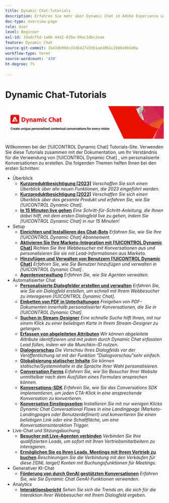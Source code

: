 ```yaml
---
title: Dynamic Chat-Tutorials
description: Erfahren Sie mehr über Dynamic Chat in Adobe Experience League. Verwenden Sie diese Tutorials zusammen mit der Dokumentation, um Ihr Verständnis dafür zu verbessern, wie Sie mit Dynamic Chat personalisierte Konversationen erstellen können.
doc-type: overview-page
role: User
level: Beginner
exl-id: 3dadcf5d-1a06-44d2-839a-99ac1dbc2eae
feature: Dynamic Chat
source-git-commit: 1b43db90dcd3d8427a53b1aed861c2886e8b6d9a
workflow-type: tm+mt
source-wordcount: '439'
ht-degree: 7%

---
```


# Dynamic Chat-Tutorials

![](assets/dynamic-chat-header.png)

Willkommen bei der [!UICONTROL Dynamic Chat]  Tutorials-Site. Verwenden Sie diese Tutorials zusammen mit der Dokumentation, um Ihr Verständnis für die Verwendung von [!UICONTROL Dynamic Chat]  , um personalisierte Konversationen zu erstellen. Die folgenden Themen helfen Ihnen bei den ersten Schritten:

* Überblick
   * **[Kurzproduktbesichtigung [2023]](product-tour.md)**
     *Verschaffen Sie sich einen Überblick über alle neuen Funktionen, die 2023 eingeführt werden.*
   * **[Kurzproduktbesichtigung [2022]](product-tour.md)**
     *Verschaffen Sie sich einen Überblick über das gesamte Produkt und erfahren Sie, wie Sie [!UICONTROL Dynamic Chat].*
   * **[In 15 Minuten live gehen](go-live-in-15-minutes.md)**
     *Eine Schritt-für-Schritt-Anleitung, die Ihnen dabei hilft, mit dem ersten Dialogfeld live zu gehen, indem Sie [!UICONTROL Dynamic Chat]  in nur 15 Minuten!*
* Setup
   * **[Einrichten und Installieren des Chat-Bots](setup.md)**
     *Erfahren Sie, wie Sie Ihre [!UICONTROL Dynamic Chat]  Abonnement.*
   * **[Aktivieren Sie Ihre Marketo-Integration mit [!UICONTROL Dynamic Chat]](marketo-integration.md)**
     *Richten Sie Ihre Webbesucher mit Konversationen aus und personalisieren Sie sie mit Lead-Informationen aus Marketo.*
   * **[Hinzufügen und Verwalten von Benutzern [!UICONTROL Dynamic Chat]](user-management.md)**
     *Erfahren Sie, wie Sie Benutzer hinzufügen und verwalten in [!UICONTROL Dynamic Chat] .*
   * **[Agentenverwaltung](agent-management.md)**
     *Erfahren Sie, wie Sie Agenten verwalten.*
* Automatisierter Chat
   * **[Personalisierte Dialogfelder erstellen und verwalten](dialogue-management.md)**
     *Erfahren Sie, wie Sie ein Dialogfeld erstellen, um schnell mit Ihrem Webbesucher zu interagieren [!UICONTROL Dynamic Chat].*
   * **[Einbetten von PDF in Unterhaltungen](document-cloud-integration.md)**
     *Freigeben von PDF-Dokumenten innerhalb personalisierter Konversationen, die Sie in [!UICONTROL Dynamic Chat].*
   * **[Suchen in Stream-Designer](search-in-stream-designer.md)**
     *Eine schnelle Suche hilft Ihnen, mit nur einem Klick zu einer beliebigen Karte in Ihrem Stream-Designer zu gelangen.*
   * **[Erfassen von abgeleiteten Attributen](capture-inferred-attributes.md)**
     *Wir können abgeleitete Attribute identifizieren und mit jedem durch Dynamic Chat erfassten Lead füllen, indem wir die Munchkin-ID nutzen.*
   * **[Dialogvorschau](dialogue-preview.md)**
     *Die Vorschau Ihres Dialogfelds vor der Veröffentlichung ist mit der Funktion &quot;Dialogvorschau&quot;sehr einfach.*
   * **[Globalisierung statischer Inhalte](globalization-of-static-content.md)**
     *Sie können statische/Systeminhalte in die Sprache Ihrer Wahl personalisieren.*
   * **[Conversation Forms](conversational-forms.md)**
     *Erfahren Sie, wie Sie Besucher Ihrer Website unmittelbar nach dem Ausfüllen eines Formulars ansprechen können.*
   * **[Konversations-SDK](conversations-sdk.md)**
     *Erfahren Sie, wie Sie das Conversations SDK implementieren, um jeden CTA-Klick in eine ansprechende Konversation zu konvertieren.*
   * **[Konversative Einstiegsseiten](conversational-landing-pages.md)**
     *Installieren Sie mit nur wenigen Klicks Dynamic Chat Conversational Flows in eine Landingpage (Marketo-Landingpages oder Benutzerdefiniert) und konvertieren Sie einen beliebigen Link oder eine Schaltfläche, um eine Konversationsinteraktion Trigger.*
* Live-Chat und Sitzungsbuchung
   * **[Besucher mit Live-Agenten verbinden](connect-visitors-to-live-agents.md)**
     *Verbinden Sie Ihre qualifizierten Leads, um sofort mit Ihren Vertriebsmitarbeitern zu interagieren.*
   * **[Ermöglichen Sie es Ihren Leads, Meetings mit Ihrem Vertrieb zu buchen](meeting-booking.md)**
     *Beschleunigen Sie die Verbindung mit den Verkäufen für diese [!DNL target] Konten mit Buchungsfunktionen für Meetings.*
* Generativer KI-Chat
   * **[Förderung von durch GenAI gestützten Konversationen](gen-ai-features.md)**
     *Erfahren Sie, wie Sie Dynamic Chat GenAI-Funktionen verwenden.*
* Analytics
   * **[Interaktionsbericht](engagement-report.md)**
     *Sehen Sie sich die Trends an, die sich für die Interaktion Ihrer Webbesucher mit Ihrem Dialogfeld ergeben.*
